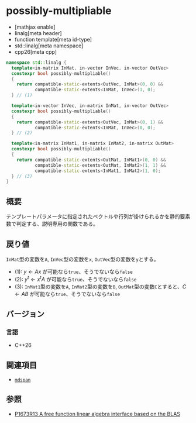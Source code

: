 # possibly-multipliable
* [mathjax enable]
* linalg[meta header]
* function template[meta id-type]
* std::linalg[meta namespace]
* cpp26[meta cpp]


```cpp
namespace std::linalg {
  template<in-matrix InMat, in-vector InVec, in-vector OutVec>
  constexpr bool possibly-multipliable()
  {
    return compatible-static-extents<OutVec, InMat>(0, 0) &&
           compatible-static-extents<InMat, InVec>(1, 0);
  } // (1)

  template<in-vector InVec, in-matrix InMat, in-vector OutVec>
  constexpr bool possibly-multipliable()
  {
    return compatible-static-extents<OutVec, InMat>(0, 1) &&
           compatible-static-extents<InMat, InVec>(0, 0);
  } // (2)

  template<in-matrix InMat1, in-matrix InMat2, in-matrix OutMat>
  constexpr bool possibly-multipliable()
  {
    return compatible-static-extents<OutMat, InMat1>(0, 0) &&
           compatible-static-extents<OutMat, InMat2>(1, 1) &&
           compatible-static-extents<InMat1, InMat2>(1, 0);
  } // (3)
}
```


## 概要
テンプレートパラメータに指定されたベクトルや行列が掛けられるかを静的要素数で判定する、説明専用の関数である。


## 戻り値
`InMat`型の変数を`A`, `InVec`型の変数を`x`, `OutVec`型の変数を`y`とする。

- (1): $y \leftarrow Ax$ が可能なら`true`、そうでないなら`false`
- (2): $y^t \leftarrow x^t A$ が可能なら`true`、そうでないなら`false`
- (3): `InMat1`型の変数を`A`, `InMat2`型の変数を`B`, `OutMat`型の変数`C`とすると、$C \leftarrow AB$ が可能なら`true`、そうでないなら`false`


## バージョン
### 言語
- C++26


## 関連項目
- [`mdspan`](/reference/mdspan.md)


## 参照
- [P1673R13 A free function linear algebra interface based on the BLAS](https://www.open-std.org/jtc1/sc22/wg21/docs/papers/2023/p1673r13.html)


